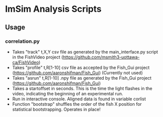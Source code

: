 # ImSim Analysis Scripts

## Usage


### correlation.py
* Takes "track" t,X,Y csv file as generated by the main_interface.py
script in the FishVideo project (https://github.com/msmith3-uottawa-ca/FishVideo)
* Takes "profile" t,R[1-10] csv file as accepted by the Fish_Gui project
(https://github.com/aaronshifman/Fish_Gui) (Currently not used)
* Takes "asrun" t,R[1-10] .npy file as generated by the Fish_Gui project
(https://github.com/aaronshifman/Fish_Gui)
* Takes a startoffset in seconds. This is the time the light flashes in the video,
indicating the beginning of an experimental run.
* Run in interactive console. Aligned data is found in variable corlist
* Function "bootstrap" shuffles the order of the fish X position for statistical bootstrapping. 
Operates in place! 
